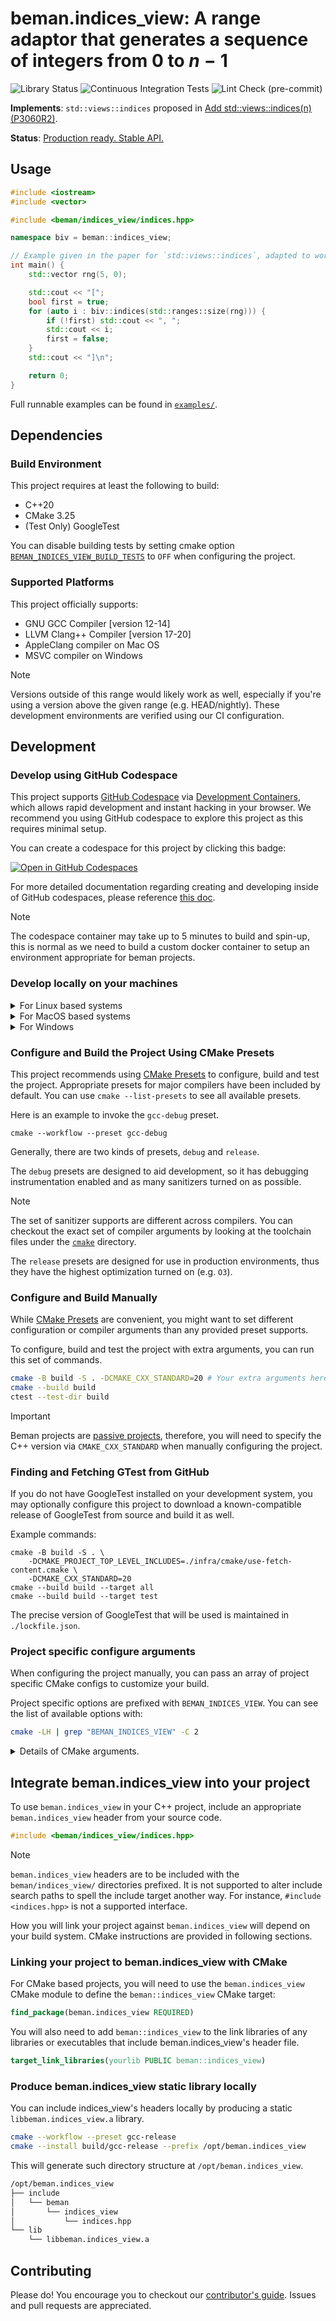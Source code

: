# beman.indices_view: A range adaptor that generates a sequence of integers from $0$ to $n - 1$

<!--
SPDX-License-Identifier: Apache-2.0 WITH LLVM-exception
-->

<!-- markdownlint-disable-next-line line-length -->
![Library Status](https://raw.githubusercontent.com/bemanproject/beman/refs/heads/main/images/badges/beman_badge-beman_library_production_ready_stable_api.svg) ![Continuous Integration Tests](https://github.com/bemanproject/indices_view/actions/workflows/ci_tests.yml/badge.svg) ![Lint Check (pre-commit)](https://github.com/bemanproject/indices_view/actions/workflows/pre-commit.yml/badge.svg)

**Implements**: `std::views::indices` proposed in [Add std::views::indices(n) (P3060R2)](https://wg21.link/P3060R2).

**Status**: [Production ready. Stable API.](https://github.com/bemanproject/beman/blob/main/docs/BEMAN_LIBRARY_MATURITY_MODEL.md#production-ready-stable-api)

## Usage

```cpp
#include <iostream>
#include <vector>

#include <beman/indices_view/indices.hpp>

namespace biv = beman::indices_view;

// Example given in the paper for `std::views::indices`, adapted to work with C++20.
int main() {
    std::vector rng(5, 0);

    std::cout << "[";
    bool first = true;
    for (auto i : biv::indices(std::ranges::size(rng))) {
        if (!first) std::cout << ", ";
        std::cout << i;
        first = false;
    }
    std::cout << "]\n";

    return 0;
}
```

Full runnable examples can be found in [`examples/`](examples/).

## Dependencies

### Build Environment

This project requires at least the following to build:

* C++20
* CMake 3.25
* (Test Only) GoogleTest

You can disable building tests by setting cmake option
[`BEMAN_INDICES_VIEW_BUILD_TESTS`](#beman_indices_view_build_tests) to `OFF`
when configuring the project.

### Supported Platforms

This project officially supports:

* GNU GCC Compiler \[version 12-14\]
* LLVM Clang++ Compiler \[version 17-20\]
* AppleClang compiler on Mac OS
* MSVC compiler on Windows

> [!NOTE]
>
> Versions outside of this range would likely work as well,
> especially if you're using a version above the given range
> (e.g. HEAD/nightly).
> These development environments are verified using our CI configuration.

## Development

### Develop using GitHub Codespace

This project supports [GitHub Codespace](https://github.com/features/codespaces)
via [Development Containers](https://containers.dev/),
which allows rapid development and instant hacking in your browser.
We recommend you using GitHub codespace to explore this project as this
requires minimal setup.

You can create a codespace for this project by clicking this badge:

[![Open in GitHub Codespaces](https://github.com/codespaces/badge.svg)](https://codespaces.new/bemanproject/exemplar)

For more detailed documentation regarding creating and developing inside of
GitHub codespaces, please reference [this doc](https://docs.github.com/en/codespaces/).

> [!NOTE]
>
> The codespace container may take up to 5 minutes to build and spin-up,
> this is normal as we need to build a custom docker container to setup
> an environment appropriate for beman projects.

### Develop locally on your machines

<details>
<summary> For Linux based systems </summary>

Beman libraries require [recent versions of CMake](#build-environment),
we advise you to download CMake directly from [CMake's website](https://cmake.org/download/)
or install it via the [Kitware apt library](https://apt.kitware.com/).

A [supported compiler](#supported-platforms) should be available from your package manager.
Alternatively you could use an install script from official compiler vendors.

Here is an example of how to install the latest stable version of clang
as per [the official LLVM install guide](https://apt.llvm.org/).

```bash
bash -c "$(wget -O - https://apt.llvm.org/llvm.sh)"
```

If the included test suite is being built and run, a GoogleTest library will be
required. Here is an example of installing GoogleTest on a Debian-based Linux
environment:

```bash
apt install libgtest-dev
```

The precise command and package name will vary depending on the Linux OS you are
using. Be sure to consult documentation and the package repository for the system
you are using.

</details>

<details>
<summary> For MacOS based systems </summary>

Beman libraries require [recent versions of CMake](#build-environment).
You can use [`Homebrew`](https://brew.sh/) to install the latest major version of CMake.

```bash
brew install cmake
```

A [supported compiler](#supported-platforms) is also available from brew.

For example, you can install the latest major release of Clang as:

```bash
brew install llvm
```

</details>

<details>
<summary> For Windows </summary>

To build Beman libraries, you will need the MSVC compiler. MSVC can be obtained
by installing Visual Studio; the free Visual Studio 2022 Community Edition can
be downloaded from
[Microsoft](https://visualstudio.microsoft.com/vs/community/).

After Visual Studio has been installed, you can launch "Developer PowerShell for
VS 2022" by typing it into Windows search bar. This shell environment will
provide CMake, Ninja, and MSVC, allowing you to build the library and run the
tests.

Note that you will need to use FetchContent to build GoogleTest. To do so,
please see the instructions in the "Build GoogleTest dependency from github.com"
dropdown in the [Project specific configure
arguments](#project-specific-configure-arguments) section.

</details>

### Configure and Build the Project Using CMake Presets

This project recommends using [CMake Presets](https://cmake.org/cmake/help/latest/manual/cmake-presets.7.html)
to configure, build and test the project.
Appropriate presets for major compilers have been included by default.
You can use `cmake --list-presets` to see all available presets.

Here is an example to invoke the `gcc-debug` preset.

```shell
cmake --workflow --preset gcc-debug
```

Generally, there are two kinds of presets, `debug` and `release`.

The `debug` presets are designed to aid development, so it has debugging
instrumentation enabled and as many sanitizers turned on as possible.

> [!NOTE]
>
> The set of sanitizer supports are different across compilers.
> You can checkout the exact set of compiler arguments by looking at the toolchain
> files under the [`cmake`](cmake/) directory.

The `release` presets are designed for use in production environments,
thus they have the highest optimization turned on (e.g. `O3`).

### Configure and Build Manually

While [CMake Presets](#configure-and-build-the-project-using-cmake-presets) are
convenient, you might want to set different configuration or compiler arguments
than any provided preset supports.

To configure, build and test the project with extra arguments,
you can run this set of commands.

```bash
cmake -B build -S . -DCMAKE_CXX_STANDARD=20 # Your extra arguments here.
cmake --build build
ctest --test-dir build
```

> [!IMPORTANT]
>
> Beman projects are
> [passive projects](https://github.com/bemanproject/beman/blob/main/docs/BEMAN_STANDARD.md#cmake),
> therefore,
> you will need to specify the C++ version via `CMAKE_CXX_STANDARD`
> when manually configuring the project.

### Finding and Fetching GTest from GitHub

If you do not have GoogleTest installed on your development system, you may
optionally configure this project to download a known-compatible release of
GoogleTest from source and build it as well.

Example commands:

```shell
cmake -B build -S . \
    -DCMAKE_PROJECT_TOP_LEVEL_INCLUDES=./infra/cmake/use-fetch-content.cmake \
    -DCMAKE_CXX_STANDARD=20
cmake --build build --target all
cmake --build build --target test
```

The precise version of GoogleTest that will be used is maintained in
`./lockfile.json`.

### Project specific configure arguments

When configuring the project manually,
you can pass an array of project specific CMake configs to customize your build.

Project specific options are prefixed with `BEMAN_INDICES_VIEW`.
You can see the list of available options with:

```bash
cmake -LH | grep "BEMAN_INDICES_VIEW" -C 2
```

<details>

<summary> Details of CMake arguments. </summary>

#### `BEMAN_INDICES_VIEW_BUILD_TESTS`

Enable building tests and test infrastructure. Default: ON.
Values: { ON, OFF }.

You can configure the project to have this option turned off via:

```bash
cmake -B build -S . -DCMAKE_CXX_STANDARD=20 -DBEMAN_INDICES_VIEW_BUILD_TESTS=OFF
```

> [!TIP]
> Because this project requires Google Tests as part of its development
> dependency,
> disable building tests avoids the project from pulling Google Tests from
> GitHub.

#### `BEMAN_INDICES_VIEW_BUILD_EXAMPLES`

Enable building examples. Default: ON. Values: { ON, OFF }.

</details>

## Integrate beman.indices_view into your project

To use `beman.indices_view` in your C++ project,
include an appropriate `beman.indices_view` header from your source code.

```c++
#include <beman/indices_view/indices.hpp>
```

> [!NOTE]
>
> `beman.indices_view` headers are to be included with the `beman/indices_view/` directories prefixed.
> It is not supported to alter include search paths to spell the include target another way. For instance,
> `#include <indices.hpp>` is not a supported interface.

How you will link your project against `beman.indices_view` will depend on your build system.
CMake instructions are provided in following sections.

### Linking your project to beman.indices_view with CMake

For CMake based projects,
you will need to use the `beman.indices_view` CMake module
to define the `beman::indices_view` CMake target:

```cmake
find_package(beman.indices_view REQUIRED)
```

You will also need to add `beman::indices_view` to the link libraries of
any libraries or executables that include beman.indices_view's header file.

```cmake
target_link_libraries(yourlib PUBLIC beman::indices_view)
```

### Produce beman.indices_view static library locally

You can include indices_view's headers locally
by producing a static `libbeman.indices_view.a` library.

```bash
cmake --workflow --preset gcc-release
cmake --install build/gcc-release --prefix /opt/beman.indices_view
```

This will generate such directory structure at `/opt/beman.indices_view`.

```txt
/opt/beman.indices_view
├── include
│   └── beman
│       └── indices_view
│           └── indices.hpp
└── lib
    └── libbeman.indices_view.a
```

## Contributing

Please do!
You encourage you to checkout our [contributor's guide](docs/README.md).
Issues and pull requests are appreciated.
